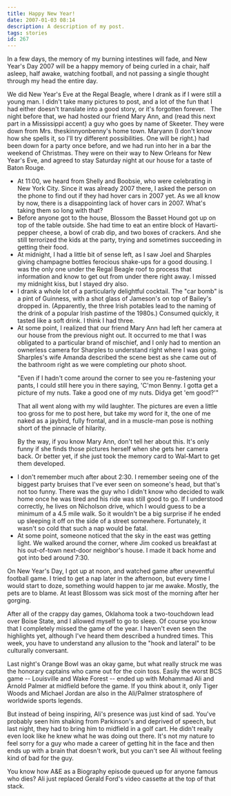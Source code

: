 ```yaml
---
title: Happy New Year!
date: 2007-01-03 08:14
description: A description of my post.
tags: stories
id: 267
---
```

In a few days, the memory of my burning intestines will fade, and New Year's Day 2007 will be a happy memory of being curled in a chair, half asleep, half awake, watching football, and not passing a single thought through my head the entire day.

We did New Year's Eve at the Regal Beagle, where I drank as if I were still a young man.  I didn't take many pictures to post, and a lot of the fun that I had either doesn't translate into a good story, or it's forgotten forever.
<span class="spanEndPreview">&nbsp;</span>
The night before that, we had hosted our friend Mary Ann, and (read this next part in a Mississippi accent) a guy who goes by name of Skeeter.  They were down from Mrs. theskinnyonbenny's home town.  Maryann (I don't know how she spells it, so I'll try different possibilities.  One will be right.)  had been down for a party once before, and we had run into her in a bar the weekend of Christmas.  They were on their way to New Orleans for New Year's Eve, and agreed to stay Saturday night at our house for a taste of Baton Rouge.

<ul><li>At 11:00, we heard from Shelly and Boobsie, who were celebrating in New York City.  Since it was already 2007 there, I asked the person on the phone to find out if they had hover cars in 2007 yet.  As we all know by now, there is a disappointing lack of hover cars in 2007.  What's taking them so long with that?</li>

<li>Before anyone got to the house, Blossom the Basset Hound got up on top of the table outside.  She had time to eat an entire block of Havarti-pepper cheese, a bowl of crab dip, and two boxes of crackers.  And she still terrorized the kids at the party, trying and sometimes succeeding in getting their food.</li>

<li>At midnight, I had a little bit of sense left, as I saw Joel and Sharples giving champagne bottles ferocious shake-ups for a good dousing.  I was the only one under the Regal Beagle roof to process that information and know to get out from under there right away.  I missed my midnight kiss, but I stayed dry also.</li>

<li>I drank a whole lot of a particularly delightful cocktail.  The "car bomb" is a pint of Guinness, with a shot glass of Jameson's on top of Bailey's dropped in.  (Apparently, the three Irish potables lead to the naming of the drink of a popular Irish pastime of the 1980s.)  Consumed quickly, it tasted like a soft drink.  I think I had three.</li>

<li>At some point, I realized that our friend Mary Ann had left her camera at our house from the previous night out.  It occurred to me that I was obligated to a particular brand of mischief, and I only had to mention an ownerless camera for Sharples to understand right where I was going.  Sharples's wife Amanda described the scene best as she came out of the bathroom right as we were completing our photo shoot.

"Even if I hadn't come around the corner to see you re-fastening your pants, I could still here you in there saying, 'C'mon Benny.  I gotta get a picture of my nuts.  Take a good one of my nuts.  Didya get 'em good?'"

That all went along with my wild laughter.  The pictures are even a little too gross for me to post here, but take my word for it, the one of me naked as a jaybird, fully frontal, and in a muscle-man pose is nothing short of the pinnacle of hilarity.

By the way, if you know Mary Ann, don't tell her about this.  It's only funny if she finds those pictures herself when she gets her camera back.  Or better yet, if she just took the memory card to Wal-Mart to get them developed.

<li>I don't remember much after about 2:30.  I remember seeing one of the biggest party bruises that I've ever seen on someone's head, but that's not too funny.  There was the guy who I didn't know who decided to walk home once he was tired and his ride was still good to go.  If I understood correctly, he lives on Nicholson drive, which I would guess to be a minimum of a 4.5 mile walk.  So it wouldn't be a big surprise if he ended up sleeping it off on the side of a street somewhere.  Fortunately, it wasn't so cold that such a nap would be fatal.</li>

<li>At some point, someone noticed that the sky in the east was getting light.  We walked around the corner, where Jim cooked us breakfast at his out-of-town next-door neighbor's house.  I made it back home and got into bed around 7:30.</li></ul>

On New Year's Day, I got up at noon, and watched game after uneventful football game.  I tried to get a nap later in the afternoon, but every time I would start to doze, something would happen to jar me awake.  Mostly, the pets are to blame.  At least Blossom was sick most of the morning after her gorging.

After all of the crappy day games, Oklahoma took a two-touchdown lead over Boise State, and I allowed myself to go to sleep.  Of course you know that I completely missed the game of the year.  I haven't even seen the highlights yet, although I've heard them described a hundred times.  This week, you have to understand any allusion to the "hook and lateral" to be culturally conversant.

Last night's Orange Bowl was an okay game, but what really struck me was the honorary captains who came out for the coin toss.  Easily the worst BCS game -- Louisville and Wake Forest -- ended up with Mohammad Ali and Arnold Palmer at midfield before the game.  If you think about it, only Tiger Woods and Michael Jordan are also in the Ali/Palmer stratosphere of worldwide sports legends.

But instead of being inspiring, Ali's presence was just kind of sad.  You've probably seen him shaking from Parkinson's and deprived of speech, but last night, they had to bring him to midfield in a golf cart.  He didn't really even look like he knew what he was doing out there.  It's not my nature to feel sorry for a guy who made a career of getting hit in the face and then ends up with a brain that doesn't work, but you can't see Ali without feeling kind of bad for the guy.

You know how A&E as a Biography episode queued up for anyone famous who dies?  Ali just replaced Gerald Ford's video cassette at the top of that stack.


